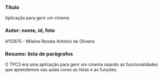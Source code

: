 ### Título 
Aplicação para gerir um cinema

### Autor: nome, id, foto
A112875 - Milaine Renata António de Oliveira

### Resumo: lista de parágrafos
O TPC3 era uma aplicação para gerir um cinema usando as funcionalidades que aprendemos nas aulas como as listas e as funções.  
